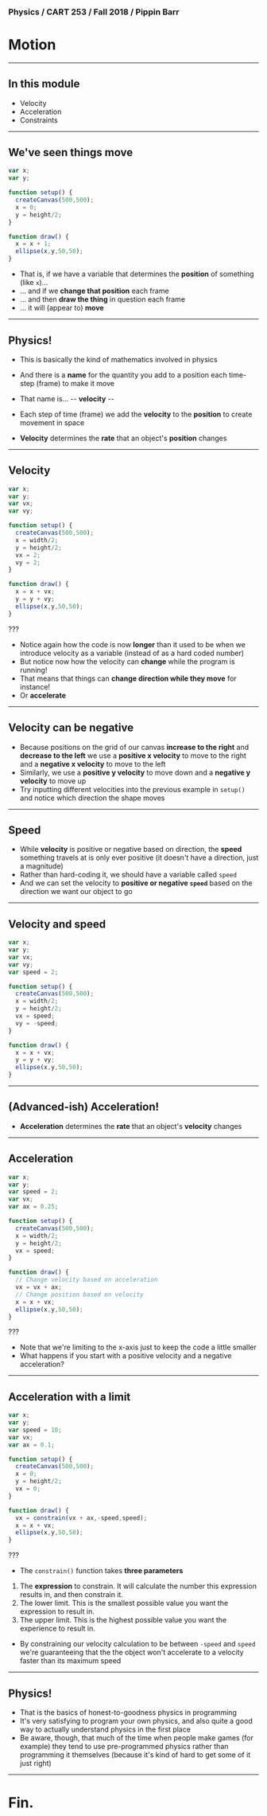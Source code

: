 ### Physics / CART 253 / Fall 2018 / Pippin Barr

# Motion

---

## In this module

- Velocity
- Acceleration
- Constraints

---


## We've seen things move

```javascript
var x;
var y;

function setup() {
  createCanvas(500,500);
  x = 0;
  y = height/2;
}

function draw() {
  x = x + 1;
  ellipse(x,y,50,50);
}
```

- That is, if we have a variable that determines the __position__ of something (like `x`)...
- ... and if we __change that position__ each frame
- ... and then __draw the thing__ in question each frame
- ... it will (appear to) __move__

---

## Physics!

- This is basically the kind of mathematics involved in physics
- And there is a __name__ for the quantity you add to a position each time-step (frame) to make it move
- That name is...
--
 __velocity__
--

- Each step of time (frame) we add the __velocity__ to the __position__ to create movement in space
- __Velocity__ determines the __rate__ that an object's __position__ changes


---

## Velocity

```javascript
var x;
var y;
var vx;
var vy;

function setup() {
  createCanvas(500,500);
  x = width/2;
  y = height/2;
  vx = 2;
  vy = 2;
}

function draw() {
  x = x + vx;
  y = y + vy;
  ellipse(x,y,50,50);
}
```

???

- Notice again how the code is now __longer__ than it used to be when we introduce velocity as a variable (instead of as a hard coded number)
- But notice now how the velocity can __change__ while the program is running!
- That means that things can __change direction while they move__ for instance!
- Or __accelerate__

---

## Velocity can be negative

- Because positions on the grid of our canvas __increase to the right__ and __decrease to the left__ we use a __positive x velocity__ to move to the right and a __negative x velocity__ to move to the left
- Similarly, we use a __positive y velocity__ to move down and a __negative y velocity__ to move up
- Try inputting different velocities into the previous example in `setup()` and notice which direction the shape moves

---

## Speed

- While __velocity__ is positive or negative based on direction, the __speed__ something travels at is only ever positive (it doesn't have a direction, just a magnitude)
- Rather than hard-coding it, we should have a variable called `speed`
- And we can set the velocity to __positive or negative `speed`__ based on the direction we want our object to go

---

## Velocity and speed

```javascript
var x;
var y;
var vx;
var vy;
var speed = 2;

function setup() {
  createCanvas(500,500);
  x = width/2;
  y = height/2;
  vx = speed;
  vy = -speed;
}

function draw() {
  x = x + vx;
  y = y + vy;
  ellipse(x,y,50,50);
}
```

---

## (Advanced-ish) Acceleration!

- __Acceleration__ determines the __rate__ that an object's __velocity__ changes

---

## Acceleration

```javascript
var x;
var y;
var speed = 2;
var vx;
var ax = 0.25;

function setup() {
  createCanvas(500,500);
  x = width/2;
  y = height/2;
  vx = speed;
}

function draw() {
  // Change velocity based on acceleration
  vx = vx + ax;
  // Change position based on velocity
  x = x + vx;
  ellipse(x,y,50,50);
}
```

???

- Note that we're limiting to the x-axis just to keep the code a little smaller
- What happens if you start with a positive velocity and a negative acceleration?

---

## Acceleration with a limit

```javascript
var x;
var y;
var speed = 10;
var vx;
var ax = 0.1;

function setup() {
  createCanvas(500,500);
  x = 0;
  y = height/2;
  vx = 0;
}

function draw() {
  vx = constrain(vx + ax,-speed,speed);
  x = x + vx;
  ellipse(x,y,50,50);
}
```

???

- The `constrain()` function takes __three parameters__

1. The __expression__ to constrain. It will calculate the number this expression results in, and then constrain it.
2. The lower limit. This is the smallest possible value you want the expression to result in.
3. The upper limit. This is the highest possible value you want the experience to result in.

- By constraining our velocity calculation to be between `-speed` and `speed` we're guaranteeing that the the object won't accelerate to a velocity faster than its maximum speed

---

## Physics!

- That is the basics of honest-to-goodness physics in programming
- It's very satisfying to program your own physics, and also quite a good way to actually understand physics in the first place
- Be aware, though, that much of the time when people make games (for example) they tend to use pre-programmed physics rather than programming it themselves (because it's kind of hard to get some of it just right)


---

# Fin.
